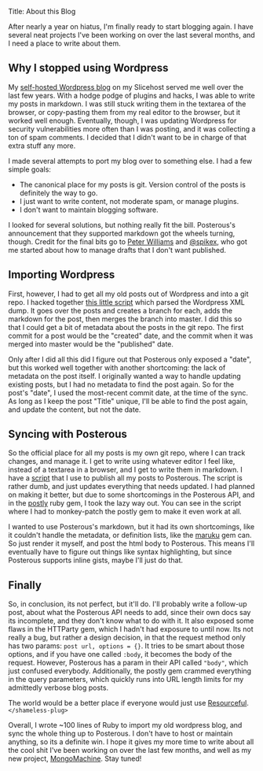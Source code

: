 Title: About this Blog

After nearly a year on hiatus, I'm finally ready to start blogging again. I have several neat projects I've been working on over the last several months, and I need a place to write about them.

## Why I stopped using Wordpress

My [self-hosted Wordpress blog][oldblog] on my Slicehost served me well over the last few years. With a hodge podge of plugins and hacks, I was able to write my posts in markdown. I was still stuck writing them in the textarea of the browser, or copy-pasting them from my real editor to the browser, but it worked well enough. Eventually, though, I was updating Wordpress for security vulnerabilities more often than I was posting, and it was collecting a ton of spam comments. I decided that I didn't want to be in charge of that extra stuff any more.

I made several attempts to port my blog over to something else. I had a few simple goals:

 * The canonical place for my posts is git. Version control of the posts is definitely the way to go.
 * I just want to write content, not moderate spam, or manage plugins.
 * I don't want to maintain blogging software.

I looked for several solutions, but nothing really fit the bill. Posterous's announcement that they supported markdown got the wheels turning, though. Credit for the final bits go to [Peter Williams][] and [@spikex][], who got me started about how to manage drafts that I don't want published.

## Importing Wordpress

First, however, I had to get all my old posts out of Wordpress and into a git repo. I hacked together [this little script][import] which parsed the Wordpress XML dump. It goes over the posts and creates a branch for each, adds the markdown for the post, then merges the branch into master. I did this so that I could get a bit of metadata about the posts in the git repo. The first commit for a post would be the "created" date, and the commit when it was merged into master would be the "published" date.

Only after I did all this did I figure out that Posterous only exposed a "date", but this worked well together with another shortcoming: the lack of metadata on the post itself. I originally wanted a way to handle updating existing posts, but I had no metadata to find the post again. So for the post's "date", I used the most-recent commit date, at the time of the sync. As long as I keep the post "Title" unique, I'll be able to find the post again, and update the content, but not the date.

## Syncing with Posterous

So the official place for all my posts is my own git repo, where I can track changes, and manage it. I get to write using whatever editor I feel like, instead of a textarea in a browser, and I get to write them in markdown. I have a [script][sync] that I use to publish all my posts to Posterous. The script is rather dumb, and just updates everything that needs updated. I had planned on making it better, but due to some shortcomings in the Posterous API, and in the [postly][] ruby gem, I took the lazy way out. You can see in the script where I had to monkey-patch the postly gem to make it even work at all.

I wanted to use Posterous's markdown, but it had its own shortcomings, like it couldn't handle the metadata, or definition lists, like the [maruku][] gem can. So just render it myself, and post the html body to Posterous. This means I'll eventually have to figure out things like syntax highlighting, but since Posterous supports inline gists, maybe I'll just do that.

## Finally

So, in conclusion, its not perfect, but it'll do. I'll probably write a follow-up post, about what the Posterous API needs to add, since their own docs say its incomplete, and they don't know what to do with it. It also exposed some flaws in the HTTParty gem, which I hadn't had exposure to until now. Its not really a bug, but rather a design decision, in that the request method only has two params: `post url, options = {}`. It tries to be smart about those options, and if you have one called `:body`, it becomes the body of the request. However, Posterous has a param in their API called `"body"`, which just confused everybody. Additionally, the postly gem crammed everything in the query parameters, which quickly runs into URL length limits for my admittedly verbose blog posts.

The world would be a better place if everyone would just use [Resourceful][]. `</shameless-plug>`

Overall, I wrote ~100 lines of Ruby to import my old wordpress blog, and sync the whole thing up to Posterous. I don't have to host or maintain anything, so its a definite win. I hope it gives my more time to write about all the cool shit I've been working on over the last few months, and well as my new project, [MongoMachine][]. Stay tuned!


[Peter Williams]:  http://barelyenough.org/
[@spikex]:         http://twitter.com/spikex
[oldblog]:         http://theamazingrando.com/blog
[import]:          http://github.com/paul/blog.theamazingrando.com/blob/master/lib/import.rb
[sync]:            http://github.com/paul/blog.theamazingrando.com/blob/master/lib/sync.rb
[postly]:          http://github.com/twoism/postly
[maruku]:          http://maruku.rubyforge.org/
[Resourceful]:     http://github.com/paul/resourceful
[MongoMachine]:    http://mongomachine.com
